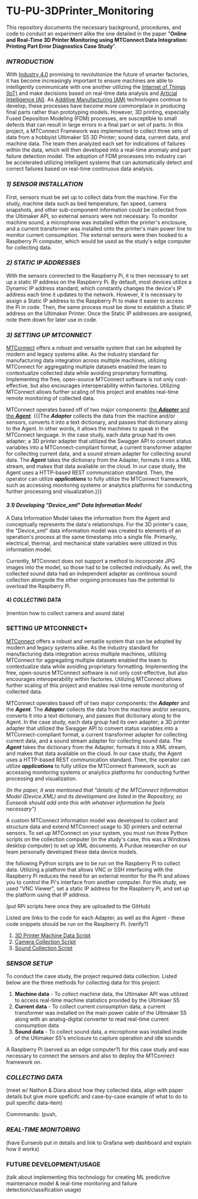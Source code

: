 # TU-PU-3DPrinter_Monitoring
This repository documents the necessary background, procedures, and code to conduct an experiment alike the one detailed in the paper "**Online and Real-Time 3D Printer Monitoring using MTConnect Data Integration: Printing Part Error Diagnostics Case Study**". 





### *INTRODUCTION*

  With [Industry 4.0](https://www.ibm.com/topics/industry-4-0) promising to revolutionize the future of smarter factories, it has become increasingly important to ensure machines are able to intelligently communicate with one another utilizing the [Internet of Things (IoT)](https://www.ibm.com/think/topics/internet-of-things) and make decisions based on real-time data analysis and [Articial Intelligence (AI)](https://www.ibm.com/think/topics/artificial-intelligence). As [Additive Manufacturing (AM)](https://mitsloan.mit.edu/ideas-made-to-matter/additive-manufacturing-explained) technologies continue to develop, these processes have become more commonplace in producing final parts rather than prototyping models. However, 3D printing, especially Fused Deposition Modeling (FDM) processes, are susceptible to small defects that can result in large errors in a final part or set of parts. In this project, a MTConnect Framework was implemented to collect three sets of data from a hobbyist Ultimaker S5 3D Printer; sound data, current data, and machine data. The team then analyzed each set for indications of failures within the data, which will then developed into a real-time anomaly and part failure detection model. The adoption of FDM processes into industry can be accelerated utilizing intelligent systems that can automatically detect and correct failures based on real-time continuous data analysis.



### *1) SENSOR INSTALLATION*

  First, sensors must be set up to collect data from the machine. For the study, machine data such as bed temperature, fan speed, camera snapshots, and other sub-component information could be collected from the Ultimaker API, so external sensors were not necessary. To monitor machine sound, a microphone was installed within the printer's enclosure, and a current transformer was installed onto the printer's main power line to monitor current consumption. The external sensors were then hooked to a Raspberry Pi computer, which would be used as the study's edge computer for collecting data.



### *2) STATIC IP ADDRESSES*

  With the sensors connected to the Raspberry Pi, it is then necessary to set up a static IP address on the Raspberry Pi. By default, most devices utilize a Dynamic IP address standard, which constantly changes the device's IP address each time it updates to the network. However, it is necessary to assign a Static IP address to the Raspberry Pi to make it easier to access the Pi in code. Then, the same process must be done to establish a Static IP address on the Ultimaker Printer. Once the Static IP addresses are assigned, note them down for later use in code.

### *3) SETTING UP MTCONNECT*

  [MTConnect](https://www.mtconnect.org) offers a robust and versatile system that can be adopted by modern and legacy systems alike. As the industry standard for manufacturing data integration across multiple machines, utilizing MTConnect for aggregating multiple datasets enabled the team to contextualize collected data while avoiding proprietary formatting. Implementing the free, open-source MTConnect software is not only cost-effective, but also encourages interoperability within factories. Utilizing MTConnect allows further scaling of this project and enables real-time remote monitoring of collected data.

  MTConnect operates based off of two major components: [the ***Adapter*** and the ***Agent***](https://www.mmsonline.com/articles/understanding-mtconnect-agents-and-adapters). {{{The ***Adapter*** collects the data from the machine and/or sensors, converts it into a text dictionary, and passes that dictionary along to the Agent. In other words, it allows the machines to speak in the MTConnect language. In the case study, each data group had its own adapter; a 3D printer adapter that utilized the Swagger API to convert status variables into a MTConnect-compliant format, a current transformer adapter for collecting current data, and a sound stream adapter for collecting sound data. The ***Agent*** takes the dictionary from the Adapter, formats it into a XML stream, and makes that data available on the cloud. In our case study, the Agent uses a HTTP-based REST communication standard. Then, the operator can utilize ***applications*** to fully utilize the MTConnect framework, such as accessing monitoring systems or analytics platforms for conducting further processing and visualization.}}}

#### *3.1) Developing "Device_xml" Data Information Model*

  A Data Information Model takes the information from the Agent and conceptually represents the data's relationships. For the 3D printer's case, the "Device_xml" data information model was created to  elements of an operation's process at the same timestamp into a single file. Primarily, electrical, thermal, and mechanical state variables were utilized in this information model.

  
  
  Currently, MTConnect does not support a method to incorporate JPG images into the model, so those had to be collected individually. As well, the collected sound data had an independent adapter as continous sound collection alongside the other ongoing processes has the potential to overload the Raspberry Pi.




#### 4) *COLLECTING DATA*

(mention how to collect camera and sound data)

  
  






### SETTING UP MTCONNECT*

  [MTConnect](https://www.mtconnect.org) offers a robust and versatile system that can be adopted by modern and legacy systems alike. As the industry standard for manufacturing data integration across multiple machines, utilizing MTConnect for aggregating multiple datasets enabled the team to contextualize data while avoiding proprietary formatting. Implementing the free, open-source MTConnect software is not only cost-effective, but also encourages interoperability within factories. Utilizing MTConnect allows further scaling of this project and enables real-time remote monitoring of collected data.

  MTConnect operates based off of two major components: the ***Adapter*** and the ***Agent***. The ***Adapter*** collects the data from the machine and/or sensors, converts it into a text dictionary, and passes that dictionary along to the Agent. In the case study, each data group had its own adapter; a 3D printer adapter that utilized the Swagger API to convert status variables into a MTConnect-compliant format, a current transformer adapter for collecting current data, and a sound stream adapter for collecting sound data. The ***Agent*** takes the dictionary from the Adapter, formats it into a XML stream, and makes that data available on the cloud. In our case study, the Agent uses a HTTP-based REST communication standard. Then, the operator can utilize ***applications*** to fully utilize the MTConnect framework, such as accessing monitoring systems or analytics platforms for conducting further processing and visualization.

  *(In the paper, it was mentioned that "details of the MTConnect Information Model (Device.XML) and its development are listed in the Repository, so Eunseob should add onto this with whatever information he feels necessary")*

  

  A custom MTConnect information model was developed to collect and structure data and extend MTConnect usage to 3D printers and external sensors. To set up MTConnect on your system, you must run three Python scripts on the collection computer (in the study's case, this was a Windows desktop computer) to set up XML documents. A Purdue researcher on our team personally developed these data device models.
  
  
  
  the following Python scripts are to be run on the Raspberry Pi to collect data. Utilizing a platform that allows VNC or SSH interfacing with the Raspberry Pi reduces the need for an external monitor for the Pi and allows you to control the Pi's interface from another computer. For this study, we used "VNC Viewer", set a static IP address for the Raspberry Pi, and set up the platform using that IP address. 

  (put RPi scripts here once they are uploaded to the GitHub)

  
  
  
  
  Listed are links to the code for each Adapter, as well as the Agent - these code snippets should be run on the Raspberry Pi. (verify?)

1)  [3D Printer Machine Data Script](https://github.com/cjmason375/TU-PU-3DPrinter_Monitoring/blob/main/API_Data_Collection_Script) <br>
2)  [Camera Collection Script](https://github.com/cjmason375/TU-PU-3DPrinter_Monitoring/blob/main/Camera_Script) <br>
3)  [Sound Collection Script](https://github.com/cjmason375/TU-PU-3DPrinter_Monitoring/blob/main/Sound_Collect_Script) <br>




### *SENSOR SETUP*

  To conduct the case study, the project required data collection. Listed below are the three methods for collecting data for this project:

1) **Machine data** - To collect machine data, the Ultimaker API was utilized to access real-time machine statistics provided by the Ultimkaer S5
2) **Current data** - To collect current consumption data, a current transformer was installed on the main power cable of the Ultimaker S5 along with an analog-digital converter to read real-time current consumption data
3) **Sound data** - To collect sound data, a microphone was installed inside of the Ultimaker S5's enclosure to capture operation and idle sounds

  A Raspberry Pi (served as an edge computer?) for this case study and was necessary to connect the sensors and also to deploy the MTConnect framework on.




  






### *COLLECTING DATA*

(meet w/ Nathon & Diara about how they collected data, align with paper details but give more speficifc and case-by-case example of what to do to pull specific data-item)

Commmands:
(push, 

### *REAL-TIME MONITORING*

(have Eunseob put in details and link to Grafana web dashboard and explain how it works)


### FUTURE DEVELOPMENT/USAGE

(talk about implementing this technology for creating ML predicitve maintenance model & real-time monitoring and failure detection/classification usage)

